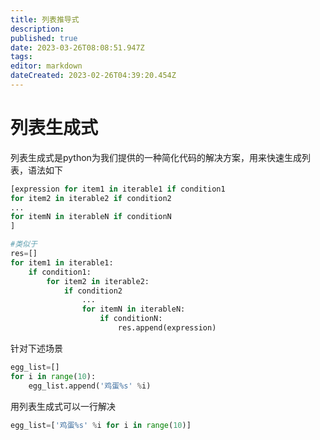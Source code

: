 ```yaml
---
title: 列表推导式
description: 
published: true
date: 2023-03-26T08:08:51.947Z
tags: 
editor: markdown
dateCreated: 2023-02-26T04:39:20.454Z
---
```


# 列表生成式

列表生成式是python为我们提供的一种简化代码的解决方案，用来快速生成列表，语法如下

```python
[expression for item1 in iterable1 if condition1
for item2 in iterable2 if condition2
...
for itemN in iterableN if conditionN
]

#类似于
res=[]
for item1 in iterable1:
    if condition1:
        for item2 in iterable2:
            if condition2
                ...
                for itemN in iterableN:
                    if conditionN:
                        res.append(expression)
```

针对下述场景

```python
egg_list=[]
for i in range(10):
    egg_list.append('鸡蛋%s' %i)
```

用列表生成式可以一行解决

```python
egg_list=['鸡蛋%s' %i for i in range(10)]
```

